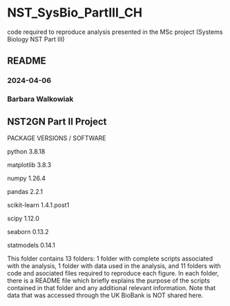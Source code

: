 # NST_SysBio_PartIII_CH
code required to reproduce analysis presented in the MSc project (Systems Biology NST Part III)

## README
### 2024-04-06
### Barbara Walkowiak

## NST2GN Part II Project
PACKAGE VERSIONS / SOFTWARE

python 3.8.18 

matplotlib 3.8.3

numpy 1.26.4

pandas 2.2.1

scikit-learn 1.4.1.post1 

scipy 1.12.0

seaborn 0.13.2

statmodels 0.14.1

This folder contains 13 folders: 1 folder with complete scripts associated with the analysis, 1 folder with data used in the analysis, and 11 folders with code and asociated files required to reproduce each figure. In each folder, there is a README file which briefly explains the purpose of the scripts contained in that folder and any additional relevant information.
Note that data that was accessed through the UK BioBank is NOT shared here.

